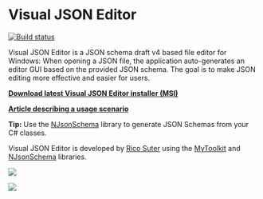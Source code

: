 # Visual JSON Editor 

[![Build status](https://ci.appveyor.com/api/projects/status/x25686ex1dp8smax?svg=true)](https://ci.appveyor.com/project/rsuter/visualjsoneditor)

Visual JSON Editor is a JSON schema draft v4 based file editor for Windows: When opening a JSON file, the application auto-generates an editor GUI based on the provided JSON schema. The goal is to make JSON editing more effective and easier for users. 

**[Download latest Visual JSON Editor installer (MSI)](http://rsuter.com/Projects/VisualJsonEditor/installer.php)**

**[Article describing a usage scenario](https://blog.rsuter.com/use-json-files-with-schema-for-application-configuration-2/)**

**Tip:** Use the [NJsonSchema](http://njsonschema.org) library to generate JSON Schemas from your C# classes. 

Visual JSON Editor is developed by [Rico Suter](http://rsuter.com) using the [MyToolkit](http://mytoolkit.io) and [NJsonSchema](http://njsonschema.org) libraries. 

![](http://rsuter.com/Projects/VisualJsonEditor/Screenshot02.png)

![](http://rsuter.com/Projects/VisualJsonEditor/Screenshot01.png)
